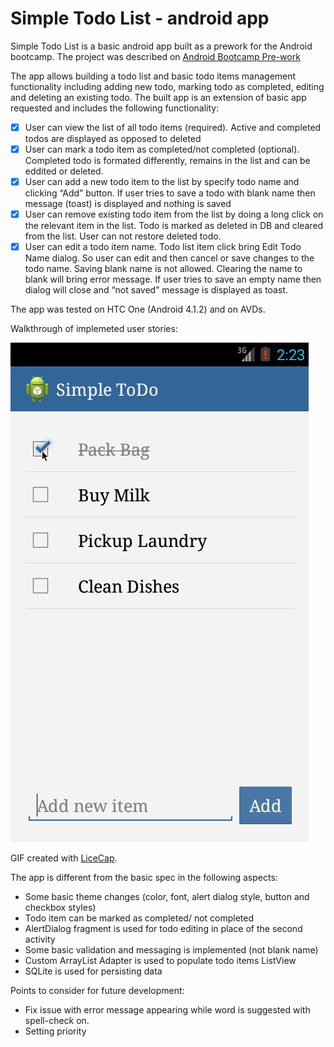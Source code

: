 Simple Todo List - android app
================

Simple Todo List is a basic android app built as a prework for the Android bootcamp. The project was described on 
[Android Bootcamp Pre-work](https://gist.github.com/nesquena/843228e83fdc4f5ddc4e)

The app allows building a todo list and basic  todo items management functionality including adding new todo, marking todo as completed, editing and deleting an existing todo. The built app is an extension of basic app requested and includes the following functionality:

* [x]	User can view the list of all todo items (required). Active and completed todos are displayed as opposed to deleted
* [x]	User can mark a todo item as completed/not completed (optional). Completed todo is formated differently, remains in the list and can be eddited or deleted.
* [x]	User can add a new todo item to the list by specify todo name and clicking “Add” button. If user tries to save a todo with blank name then message (toast) is displayed and nothing is saved
* [x]	User can remove existing todo item from the list by doing a long click on the relevant item in the list. Todo is marked as deleted in DB and cleared from the list. User can not restore deleted todo.
* [x]	User can edit a todo item name. Todo list item click bring Edit Todo Name dialog. So user can edit and then cancel or save changes to the todo name. Saving blank name is not allowed. Clearing the name to blank will bring error message. If user tries to save an empty name then dialog will close and “not saved” message is displayed as toast.

The app was tested on HTC One (Android 4.1.2) and on AVDs.

Walkthrough of implemeted user stories:


![Video Walkthrough](simple_todo_app_demo.gif)

GIF created with [LiceCap](http://www.cockos.com/licecap/).


The app is different from the basic spec in the following aspects:
-	Some basic theme changes (color, font, alert dialog style, button and checkbox styles)
-	Todo item can be marked as completed/ not completed
-	AlertDialog fragment is used for todo editing in place of the second activity
-	Some basic validation and messaging is implemented (not blank name)
-	Custom ArrayList Adapter is used to populate todo items ListView 
-	SQLite is used for persisting data

Points to consider for future development:
-	Fix issue with error message appearing while word is suggested with spell-check on.
-	Setting priority

